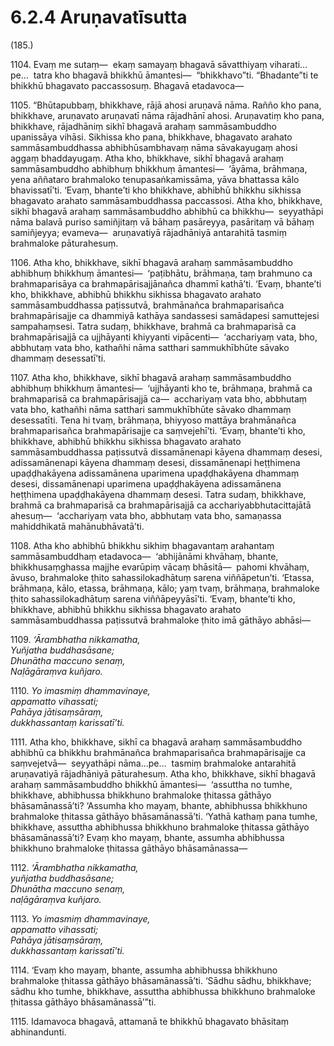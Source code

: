 # 6.2.4 Aruṇavatīsutta

(185.)

1104\. Evaṃ me sutaṃ—  ekaṃ samayaṃ bhagavā sāvatthiyaṃ viharati…pe…  tatra kho bhagavā bhikkhū āmantesi—  “bhikkhavo”ti. “Bhadante”ti te bhikkhū bhagavato paccassosuṃ. Bhagavā etadavoca—

1105\. “Bhūtapubbaṃ, bhikkhave, rājā ahosi aruṇavā nāma. Rañño kho pana, bhikkhave, aruṇavato aruṇavatī nāma rājadhānī ahosi. Aruṇavatiṃ kho pana, bhikkhave, rājadhāniṃ sikhī bhagavā arahaṃ sammāsambuddho upanissāya vihāsi. Sikhissa kho pana, bhikkhave, bhagavato arahato sammāsambuddhassa abhibhūsambhavaṃ nāma sāvakayugaṃ ahosi aggaṃ bhaddayugaṃ. Atha kho, bhikkhave, sikhī bhagavā arahaṃ sammāsambuddho abhibhuṃ bhikkhuṃ āmantesi—  ‘āyāma, brāhmaṇa, yena aññataro brahmaloko tenupasaṅkamissāma, yāva bhattassa kālo bhavissatī’ti. ‘Evaṃ, bhante’ti kho bhikkhave, abhibhū bhikkhu sikhissa bhagavato arahato sammāsambuddhassa paccassosi. Atha kho, bhikkhave, sikhī bhagavā arahaṃ sammāsambuddho abhibhū ca bhikkhu—  seyyathāpi nāma balavā puriso samiñjitaṃ vā bāhaṃ pasāreyya, pasāritaṃ vā bāhaṃ samiñjeyya; evameva—  aruṇavatiyā rājadhāniyā antarahitā tasmiṃ brahmaloke pāturahesuṃ.

1106\. Atha kho, bhikkhave, sikhī bhagavā arahaṃ sammāsambuddho abhibhuṃ bhikkhuṃ āmantesi—  ‘paṭibhātu, brāhmaṇa, taṃ brahmuno ca brahmaparisāya ca brahmapārisajjānañca dhammī kathā’ti. ‘Evaṃ, bhante’ti kho, bhikkhave, abhibhū bhikkhu sikhissa bhagavato arahato sammāsambuddhassa paṭissutvā, brahmānañca brahmaparisañca brahmapārisajje ca dhammiyā kathāya sandassesi samādapesi samuttejesi sampahaṃsesi. Tatra sudaṃ, bhikkhave, brahmā ca brahmaparisā ca brahmapārisajjā ca ujjhāyanti khiyyanti vipācenti—  ‘acchariyaṃ vata, bho, abbhutaṃ vata bho, kathañhi nāma satthari sammukhībhūte sāvako dhammaṃ desessatī’ti.

1107\. Atha kho, bhikkhave, sikhī bhagavā arahaṃ sammāsambuddho abhibhuṃ bhikkhuṃ āmantesi—  ‘ujjhāyanti kho te, brāhmaṇa, brahmā ca brahmaparisā ca brahmapārisajjā ca—  acchariyaṃ vata bho, abbhutaṃ vata bho, kathañhi nāma satthari sammukhībhūte sāvako dhammaṃ desessatīti. Tena hi tvaṃ, brāhmaṇa, bhiyyoso mattāya brahmānañca brahmaparisañca brahmapārisajje ca saṃvejehī’ti. ‘Evaṃ, bhante’ti kho, bhikkhave, abhibhū bhikkhu sikhissa bhagavato arahato sammāsambuddhassa paṭissutvā dissamānenapi kāyena dhammaṃ desesi, adissamānenapi kāyena dhammaṃ desesi, dissamānenapi heṭṭhimena upaḍḍhakāyena adissamānena uparimena upaḍḍhakāyena dhammaṃ desesi, dissamānenapi uparimena upaḍḍhakāyena adissamānena heṭṭhimena upaḍḍhakāyena dhammaṃ desesi. Tatra sudaṃ, bhikkhave, brahmā ca brahmaparisā ca brahmapārisajjā ca acchariyabbhutacittajātā ahesuṃ—  ‘acchariyaṃ vata bho, abbhutaṃ vata bho, samaṇassa mahiddhikatā mahānubhāvatā’ti.

1108\. Atha kho abhibhū bhikkhu sikhiṃ bhagavantaṃ arahantaṃ sammāsambuddhaṃ etadavoca—  ‘abhijānāmi khvāhaṃ, bhante, bhikkhusaṃghassa majjhe evarūpiṃ vācaṃ bhāsitā—  pahomi khvāhaṃ, āvuso, brahmaloke ṭhito sahassilokadhātuṃ sarena viññāpetun’ti. ‘Etassa, brāhmaṇa, kālo, etassa, brāhmaṇa, kālo; yaṃ tvaṃ, brāhmaṇa, brahmaloke ṭhito sahassilokadhātuṃ sarena viññāpeyyāsī’ti. ‘Evaṃ, bhante’ti kho, bhikkhave, abhibhū bhikkhu sikhissa bhagavato arahato sammāsambuddhassa paṭissutvā brahmaloke ṭhito imā gāthāyo abhāsi—

1109\. _‘Ārambhatha nikkamatha,_  
_Yuñjatha buddhasāsane;_  
_Dhunātha maccuno senaṃ,_  
_Naḷāgāraṃva kuñjaro._  

1110\. _Yo imasmiṃ dhammavinaye,_  
_appamatto vihassati;_  
_Pahāya jātisaṃsāraṃ,_  
_dukkhassantaṃ karissatī’ti._  

1111\. Atha kho, bhikkhave, sikhī ca bhagavā arahaṃ sammāsambuddho abhibhū ca bhikkhu brahmānañca brahmaparisañca brahmapārisajje ca saṃvejetvā—  seyyathāpi nāma…pe…  tasmiṃ brahmaloke antarahitā aruṇavatiyā rājadhāniyā pāturahesuṃ. Atha kho, bhikkhave, sikhī bhagavā arahaṃ sammāsambuddho bhikkhū āmantesi—  ‘assuttha no tumhe, bhikkhave, abhibhussa bhikkhuno brahmaloke ṭhitassa gāthāyo bhāsamānassā’ti? ‘Assumha kho mayaṃ, bhante, abhibhussa bhikkhuno brahmaloke ṭhitassa gāthāyo bhāsamānassā’ti. ‘Yathā kathaṃ pana tumhe, bhikkhave, assuttha abhibhussa bhikkhuno brahmaloke ṭhitassa gāthāyo bhāsamānassā’ti? Evaṃ kho mayaṃ, bhante, assumha abhibhussa bhikkhuno brahmaloke ṭhitassa gāthāyo bhāsamānassa—

1112\. _‘Ārambhatha nikkamatha,_  
_yuñjatha buddhasāsane;_  
_Dhunātha maccuno senaṃ,_  
_naḷāgāraṃva kuñjaro._  

1113\. _Yo imasmiṃ dhammavinaye,_  
_appamatto vihassati;_  
_Pahāya jātisaṃsāraṃ,_  
_dukkhassantaṃ karissatī’ti._  

1114\. ‘Evaṃ kho mayaṃ, bhante, assumha abhibhussa bhikkhuno brahmaloke ṭhitassa gāthāyo bhāsamānassā’ti. ‘Sādhu sādhu, bhikkhave; sādhu kho tumhe, bhikkhave, assuttha abhibhussa bhikkhuno brahmaloke ṭhitassa gāthāyo bhāsamānassā’”ti.

1115\. Idamavoca bhagavā, attamanā te bhikkhū bhagavato bhāsitaṃ abhinandunti.
